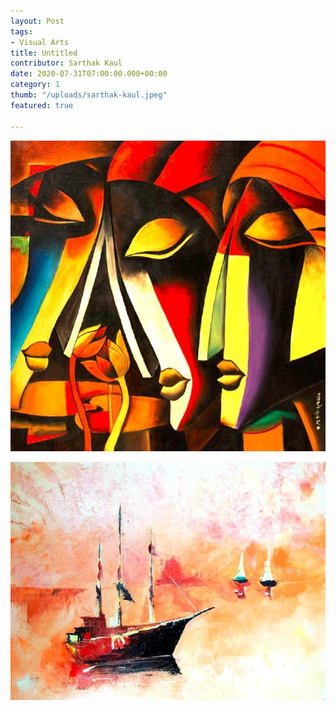 ```yaml
---
layout: Post
tags: 
- Visual Arts
title: Untitled
contributor: Sarthak Kaul
date: 2020-07-31T07:00:00.000+00:00
category: 1
thumb: "/uploads/sarthak-kaul.jpeg"
featured: true

---
```

![Medium: Oil on canvas](/uploads/sarthak-kaul-1.jpeg)

![](/uploads/sarthak-kaul.jpeg)